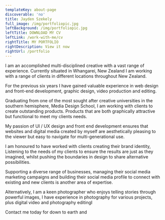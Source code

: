 ```yaml
---
templateKey: about-page
discoverable: 'no'
title: Jayden Szekely
full_image: /img/portfoliopic.jpg
leftBackground: /img/portfoliopic.jpg
leftTitle: DOWNLOAD MY CV
leftLink: /work-with-me/cv
rightTitle: MY PORTFOLIO
rightDescription: View it now
rightUrl: /portfolio
---
```

I am an accomplished multi-disciplined creative with a vast range of experience.  Currently situated in Whangarei, New Zealand I am working with a range of clients in different locations throughout New Zealand.  



For the previous six years I have gained valuable experience in web design and front-end development, graphic design, video production and editing.  



Graduating from one of the most sought after creative universities in the southern hemisphere, Media Design School, I am working with clients to create outstanding products.   Products that are both graphically attractive but functional to meet my clients needs. 



My passion of UI / UX design and front end development ensures that websites and digital media created by myself are aesthetically pleasing to the viewer but easy to navigate for multi-generational use. 



I am honoured to have worked with clients creating their brand identity,  Listening to the needs of my clients to ensure the results are just as they imagined, whilst pushing the boundaries in design to share alternative possibilities. 



Supporting a diverse range of businesses, managing their social media marketing campaigns and building their social media profile to connect with existing and new clients is another area of expertise. 



Alternatively, I am a keen photographer who enjoys telling stories through powerful images,  I have experience in photography for various projects, plus digital video and photography editingI 



Contact me today for down to earth and
